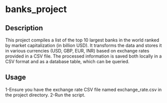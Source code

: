 # banks_project

## Description
This project compiles a list of the top 10 largest banks in the world ranked by market capitalization (in billion USD). It transforms the data and stores it in various currencies (USD, GBP, EUR, INR) based on exchange rates provided in a CSV file. The processed information is saved both locally in a CSV format and as a database table, which can be queried.

## Usage
1-Ensure you have the exchange rate CSV file named exchange_rate.csv in the project directory.
2-Run the script.
